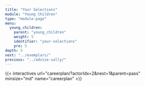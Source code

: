 ```yaml
---
title: "Your Selections"
module: "Young Children"
type: "module-page"
menu:
  young_children:
    parent: "young_children"
    weight: 5
    identifier: "your-selections"
    pre: 5
depth: 5
next: "../exemplars/"
previous: "../advise-sally/"
---
```



{{< interactives url="careerplan/?actorIdx=2&next=1&parent=pass" minsize="md" name="careerplan" >}}